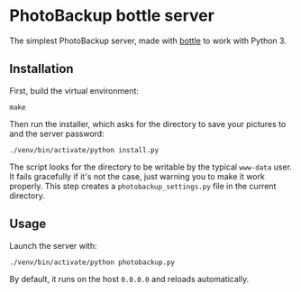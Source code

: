 # PhotoBackup bottle server
The simplest PhotoBackup server, made with [bottle](http://bottlepy.org/) to
work with Python 3.


## Installation
First, build the virtual environment:

    make

Then run the installer, which asks for the directory to save your pictures to
and the server password:

    ./venv/bin/activate/python install.py

The script looks for the directory to be writable by the typical `www-data` user.
It fails gracefully if it's not the case, just warning you to make it work properly.
This step creates a `photobackup_settings.py` file in the current directory.


## Usage
Launch the server with:

    ./venv/bin/activate/python photobackup.py

By default, it runs on the host `0.0.0.0` and reloads automatically.
